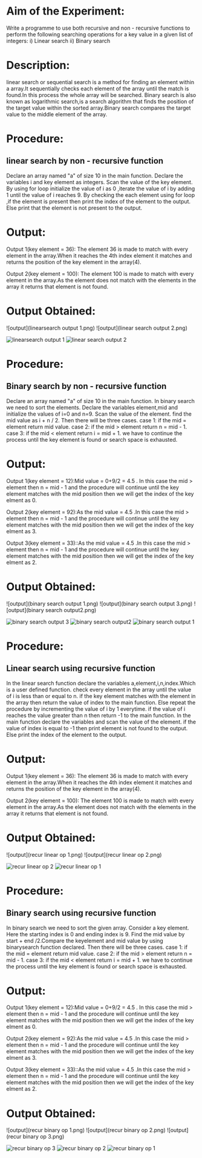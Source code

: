 # Aim of the Experiment:

Write a programme to use both recursive and non - recursive functions to perform the following searching operations for a key value in a given list of integers:
i) Linear search   ii) Binary search


# Description: 
linear search or sequential search is a method for finding an element within a array.It sequentially checks each element of the array until the match is found.In this process the whole array will be searched.
Binary search is also known as logarithmic search,is a search algorithm that finds the position of the target value within the sorted array.Binary search compares the target value to the middle element of the array.

# Procedure:
## linear search by non - recursive function
 Declare an array named "a" of size 10 in the main function.
 Declare the variables i and key element as integers.
 Scan the value of the key element.
 By using for loop initialize the value of i as 0 ,iterate the value of i by adding 1 until the value of i reaches 9.
 By checking the each element using for loop ,if the element is present then print the index of the element to the output.
 Else print that the element is not present to the output.

# Output:
Output 1(key element = 36): The element 36 is made to match with every element in the array.When it reaches the 4th index element it matches and returns the position of the key element in the array(4). 

Output 2(key element = 100): The element 100 is made to match with every element in the array.As the element does not match with the elements in the array it returns that element is not found.

# Output Obtained:
![output](linearsearch output 1.png)
![output](linear search output 2.png)

![linearsearch output 1](https://user-images.githubusercontent.com/69143016/90311186-f66f0680-df15-11ea-8c3b-6159c5cc7aec.png)
![linear search output 2](https://user-images.githubusercontent.com/69143016/90311187-f66f0680-df15-11ea-81bf-10ae9b4545da.png)

# Procedure:
## Binary search by non - recursive function
Declare an array named "a" of size 10 in the main function.
In binary search we need to sort the elements.
Declare the variables element,mid and initialize the values of i=0 and n=9.
Scan the value of the element.
find the mid value as i + n / 2.
Then there will be three cases.
case 1: if the mid = element return mid value.
case 2: if the mid > element return n = mid - 1.
case 3: if the mid < element return i = mid + 1.
we have to continue the process until the key element is found or search space is exhausted.

# Output:
Output 1(key element = 12):Mid value = 0+9/2 = 4.5 . In this case the mid > element then n = mid - 1 and the procedure will continue until the key element matches with the mid position then we will get the index of the key elment as 0.

Output 2(key element = 92):As the mid value = 4.5 .In this case the mid > element then n = mid - 1 and the procedure will continue until the key element matches with the mid position then we will get the index of the key elment as 3.

Output 3(key element = 33)::As the mid value = 4.5 .In this case the mid > element then n = mid - 1 and the procedure will continue until the key element matches with the mid position then we will get the index of the key elment as 2.

# Output Obtained:
![output](binary search output 1.png)
![output](binary search output 3.png)
![output](binary search output2.png)

![binary search output 3](https://user-images.githubusercontent.com/69143016/90311183-f53dd980-df15-11ea-92e0-d7609c8251a3.png)
![binary search output2](https://user-images.githubusercontent.com/69143016/90311184-f53dd980-df15-11ea-8b34-042d27418df8.png)
![binary search output 1](https://user-images.githubusercontent.com/69143016/90311185-f5d67000-df15-11ea-8858-0f63bb83130c.png)

# Procedure:
## Linear search using recursive function
In the linear search function declare the variables a,element,i,n,index.Which is a user defined function.
check every element in the array until the value of i is less than or equal to n.
if the key element matches with the element in the array then return the value of index to the main function.
Else repeat the procedure by incrementing the value of i by 1 everytime.
if the value of i reaches the value greater than n then return -1 to the main function.
In the main function declare the variables and scan the value of the element.
if the value of index is equal to -1 then print element is not found to the output.
Else print the index of the element to the output.

# Output:
Output 1(key element = 36):  The element 36 is made to match with every element in the array.When it reaches the 4th index element it matches and returns the position of the key element in the array(4). 

Output 2(key element = 100): The element 100 is made to match with every element in the array.As the element does not match with the elements in the array it returns that element is not found.

# Output Obtained:
![output](recur linear op 1.png)
![output](recur linear op 2.png)

![recur linear op 2](https://user-images.githubusercontent.com/69143016/90311180-f40cac80-df15-11ea-8c22-fb3d2251c698.png)
![recur linear op 1](https://user-images.githubusercontent.com/69143016/90311182-f4a54300-df15-11ea-8125-da496bcd6c10.png)

# Procedure:
## Binary search using recursive function
In binary search we need to sort the given array.
Consider a key element. Here the starting index is 0 and ending index is 9.
Find the mid value by start + end /2.Compare the keyelement and mid value by using binarysearch function declared.
Then there will be three cases.
case 1: if the mid = element return mid value.
case 2: if the mid > element return n = mid - 1.
case 3: if the mid < element return i = mid + 1.
we have to continue the process until the key element is found or search space is exhausted.

# Output:
Output 1(key element = 12):Mid value = 0+9/2 = 4.5 . In this case the mid > element then n = mid - 1 and the procedure will continue until the key element matches with the mid position then we will get the index of the key elment as 0.

Output 2(key element = 92):As the mid value = 4.5 .In this case the mid > element then n = mid - 1 and the procedure will continue until the key element matches with the mid position then we will get the index of the key elment as 3.

Output 3(key element = 33)::As the mid value = 4.5 .In this case the mid > element then n = mid - 1 and the procedure will continue until the key element matches with the mid position then we will get the index of the key elment as 2.

# Output Obtained:
![output](recur binary op 1.png)
![output](recur binary op 2.png)
![output](recur  binary op 3.png)

![recur  binary op 3](https://user-images.githubusercontent.com/69143016/90311176-f242e900-df15-11ea-949d-592fb8bccd7d.png)
![recur binary op 2](https://user-images.githubusercontent.com/69143016/90311178-f3741600-df15-11ea-83f3-f457dab137ab.png)
![recur binary op 1](https://user-images.githubusercontent.com/69143016/90311179-f40cac80-df15-11ea-9c48-1c60c0131e3f.png)













